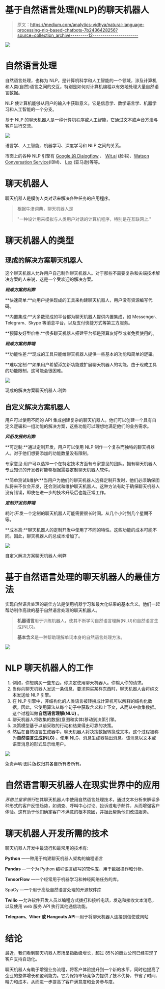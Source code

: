 # 基于自然语言处理(NLP)的聊天机器人

> 原文：<https://medium.com/analytics-vidhya/natural-language-processing-nlp-based-chatbots-7b2436428256?source=collection_archive---------12----------------------->

![](img/69ba4b331d8125fec239cab172da55fa.png)

# 自然语言处理

自然语言处理，也称为 NLP，是计算机科学和人工智能的一个领域，涉及计算机和人类(自然)语言之间的交互，特别是如何对计算机编程以有效地处理大量自然语言数据。

NLP 使计算机能够从用户的输入中获取意义。它是信息学、数学语言学、机器学习和人工智能的一个分支。

基于 NLP 的聊天机器人是一种计算机程序或人工智能，它通过文本或声音方法与客户进行交流。

![](img/5696fbaf851cfcd2f6776ad524f54cbf.png)

语言学、人工智能、机器学习、深度学习和 NLP 之间的关系。

市面上的各种 NLP 引擎有 [Google 的 Dialogflow](https://dialogflow.com/) 、 [Wit.ai](https://wit.ai/) (脸书)、[Watson Conversation Service](https://www.ibm.com/watson/services/conversation/)(IBM)、 [Lex](https://aws.amazon.com/lex/) (亚马逊)等等。

# 聊天机器人

聊天机器人是模仿人类对话来解决各种任务的应用程序。

> 根据牛津词典，聊天机器人是
> 
> "一种设计用来模拟与人类用户对话的计算机程序，特别是在互联网上."

# 聊天机器人的类型

## 现成的解决方案聊天机器人

这个聊天机器人允许用户自己制作聊天机器人。对于那些不需要复杂和尖端技术解决方案的人来说，这是一个受欢迎的解决方案。

***现成方案的利弊***

**快速简单:**向用户提供现成的工具来构建聊天机器人，用户没有资源编写代码。

**内置集成:**大多数现成的平台都为聊天机器人提供内置集成，如 Messenger、Telegram、Skype 等消息平台，以及支付快捷方式等第三方服务。

**预算友好型价格:**很多聊天机器人搭建平台都是预算友好型或者免费使用的。

***现成方案的弊端***

**功能性差:**现成的工具只能给聊天机器人提供一些基本的功能和简单的逻辑。

**难以定制:**如果用户希望添加新功能或扩展聊天机器人的功能，由于现成工具的功能限制，这可能会很困难。

![](img/d645e869d27c59fd739135234e958b0e.png)

现成的解决方案聊天机器人:利弊

## 自定义解决方案机器人

用户可以使用不同的 API 集成创建复杂的聊天机器人。他们可以创建一个具有自定义逻辑和一组功能的解决方案，这些功能可以理想地满足他们的业务需求。

***风俗发展的利弊***

**可定制:**通过定制开发，用户可以使用 NLP 制作一个复杂而独特的聊天机器人。对于他们想要添加的功能数量没有限制。

专家意见:用户可以选择一个在特定技术方面有专家意见的团队。拥有聊天机器人专业知识的开发者将能够根据需要定制聊天机器人软件。

**简单测试&维护:**当用户为他们的聊天机器人选择定制开发时，他们必须确保团队将来不仅会开发，还会测试和维护聊天机器人。这种方法有助于确保聊天机器人没有错误，即使在进一步的技术升级后也能正常工作。

***定制开发的弊端***

耗时:开发一个定制的聊天机器人可能需要很长时间。从几个小时到几个星期不等。

**成本高:**聊天机器人的定制开发中使用了不同的特性。这些功能的成本可能不同。因此，聊天机器人的总成本增加了。

![](img/e886da64af431a9909132a64c40da5be.png)

自定义解决方案聊天机器人:利弊

# 基于自然语言处理的聊天机器人的最佳方法

实现自然语言处理的最佳方法是使用机器学习和最大化结果的基本含义。他们一起帮助制作高效的基于自然语言处理的聊天机器人。

> **机器语言**用于训练机器人，使其不断学习自然语言理解(NLU)和自然语言生成(NLG)。
> 
> **基本含义**是一种帮助理解单词本身的自然语言处理方法。

![](img/533a55407f16ff7ca3cbba2de8e77021.png)

# NLP 聊天机器人的工作

1.  例如，你想购买一些东西，你决定使用聊天机器人。你输入你的请求。
2.  当你向聊天机器人发送一条信息，要求购买某样东西时，聊天机器人会将纯文本发送给 NLP 引擎。
3.  在 NLP 引擎中，非结构化的人类语言被转换成计算机可以解释的结构化数据。因此，它使用算法从每个句子中获取含义和上下文，从而从中收集数据。这个过程叫做**自然语言理解(NLU)** 。
4.  聊天机器人将收集的数据(意图和实体)移动到决策引擎。
5.  决策模型基于以前采取的行动和结果得出可靠的决策。
6.  然后在自然语言生成器中，聊天机器人将决策数据转换成文本。这个过程被称为**自然语言生成(NLG)** 。使用 NLG，消息生成器输出消息。该消息以文本或语音消息的形式显示给用户。

![](img/4f8d20da5a8d484a57d1f42989548690.png)

免责声明:图片版权归其各自所有者所有。

# 自然语言聊天机器人在现实世界中的应用

*苏格兰皇家银行*在其聊天机器人中使用自然语言处理技术，通过文本分析来解读多种形式的客户反馈趋势，如调查、呼叫中心讨论、投诉或电子邮件，从而增强客户体验。这有助于他们确定客户不满意的根本原因，并据此帮助他们改进服务。

# 聊天机器人开发所需的技术

聊天机器人开发中最流行和最常用的技术有:

**Python** —一种用于构建聊天机器人架构的编程语言

**Pandas** —一个为 Python 编程语言编写的软件库，用于数据操作和分析。

**TensorFlow** —一个经常用于机器学习和神经网络任务的库。

SpaCy —一个用于高级自然语言处理的开源软件库

**Twilio** —允许软件开发人员以编程方式拨打和接听电话，发送和接收文本消息，以及使用 web 服务 API 执行其他通信功能。

**Telegram、Viber 或 Hangouts API**—用于将聊天机器人连接到信使或网站

# 结论

最近，我们看到聊天机器人市场呈指数级增长，超过 85%的商业公司已经实现了客户支持自动化。

聊天机器人有助于增强业务流程，将客户体验提升到一个新的水平，同时也提高了企业的整体增长和盈利能力。它为保持市场竞争力提供了技术优势，节省了时间、精力和成本，从而进一步提高了客户满意度和业务参与度。